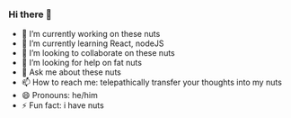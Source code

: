 ### Hi there 👋

<!--
**euouae682/euouae682** is a ✨ _special_ ✨ repository because its `README.md` (this file) appears on your GitHub profile.

Here are some ideas to get you started:

- 🔭 I’m currently working on ...
- 🌱 I’m currently learning ...
- 👯 I’m looking to collaborate on ...
- 🤔 I’m looking for help with ...
- 💬 Ask me about ...
- 📫 How to reach me: ...
- 😄 Pronouns: ...
- ⚡ Fun fact: ...
-->

- 🔭 I’m currently working on these nuts
- 🌱 I’m currently learning React, nodeJS
- 👯 I’m looking to collaborate on these nuts
- 🤔 I’m looking for help on fat nuts
- 💬 Ask me about these nuts
- 📫 How to reach me: telepathically transfer your thoughts into my nuts
- 😄 Pronouns: he/him
- ⚡ Fun fact: i have nuts
